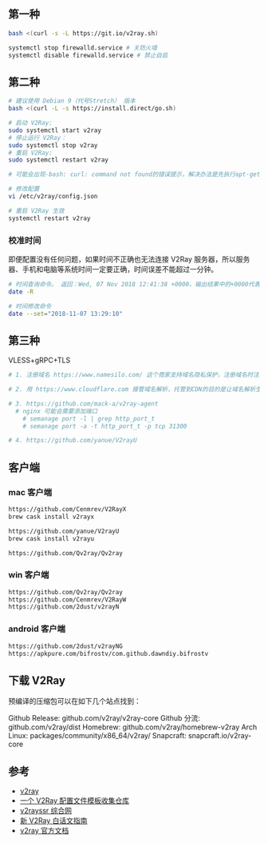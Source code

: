 
## 第一种

```bash
bash <(curl -s -L https://git.io/v2ray.sh)

systemctl stop firewalld.service # 关防火墙
systemctl disable firewalld.service # 禁止自启
```

## 第二种

```bash
# 建议使用 Debian 9（代号Stretch） 版本
bash <(curl -L -s https://install.direct/go.sh)

# 启动 V2Ray:
sudo systemctl start v2ray
# 停止运行 V2Ray：
sudo systemctl stop v2ray
# 重启 V2Ray:
sudo systemctl restart v2ray

# 可能会出现-bash: curl: command not found的错误提示，解决办法是先执行apt-get update 在执行apt-get install curl

# 修改配置
vi /etc/v2ray/config.json

# 重启 V2Ray 生效
systemctl restart v2ray
```

### 校准时间

即便配置没有任何问题，如果时间不正确也无法连接 V2Ray 服务器，所以服务器、手机和电脑等系统时间一定要正确，时间误差不能超过一分钟。

```bash
# 时间查询命令。 返回：Wed, 07 Nov 2018 12:41:38 +0000，输出结果中的+0000代表 0 时区格林威治标准时间，换成东八区的上海时间则为 2018 20:41:38，时间是准确的。这里补充一下，时区不同没关系，只要换算后的时间是准确即可。
date -R

# 时间修改命令
date --set="2018-11-07 13:29:10"
```

## 第三种

VLESS+gRPC+TLS

```bash
# 1. 注册域名 https://www.namesilo.com/ 这个商家支持域名隐私保护，注册域名时注意要开启隐私保护：Privacy Setting -> WHOIS Privacy

# 2. 用 https://www.cloudflare.com 接管域名解析，托管到CDN的目的是让域名解析生效时间更快（30秒左右，不使用CDN可能要十多分钟）

# 3. https://github.com/mack-a/v2ray-agent
  # nginx 可能会需要添加端口
    # semanage port -l | grep http_port_t
    # semanage port -a -t http_port_t -p tcp 31300

# 4. https://github.com/yanue/V2rayU

```

## 客户端

### mac 客户端

```bash
https://github.com/Cenmrev/V2RayX
brew cask install v2rayx

https://github.com/yanue/V2rayU
brew cask install v2rayu

https://github.com/Qv2ray/Qv2ray
```

### win 客户端

```bash
https://github.com/Qv2ray/Qv2ray
https://github.com/Cenmrev/V2RayW
https://github.com/2dust/v2rayN
```

### android 客户端

```bash
https://github.com/2dust/v2rayNG
https://apkpure.com/bifrostv/com.github.dawndiy.bifrostv
```

## 下载 V2Ray
预编译的压缩包可以在如下几个站点找到：

Github Release: github.com/v2ray/v2ray-core
Github 分流: github.com/v2ray/dist
Homebrew: github.com/v2ray/homebrew-v2ray
Arch Linux: packages/community/x86_64/v2ray/
Snapcraft: snapcraft.io/v2ray-core

## 参考

- [v2ray](https://www.v2ray.com)
- [一个 V2Ray 配置文件模板收集仓库](https://github.com/KiriKira/vTemplate)
- [v2rayssr 综合网](https://www.v2rayssr.com)
- [新 V2Ray 白话文指南](https://github.com/v2fly/v2ray-step-by-step/tree/dev)
- [v2ray 官方文档](https://github.com/v2fly/v2fly-github-io/tree/v5-zh)
